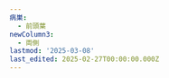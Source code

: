 ```yaml
---
病巣:
  - 前頭葉
newColumn3:
  - 両側
lastmod: '2025-03-08'
last_edited: 2025-02-27T00:00:00.000Z
---
```




